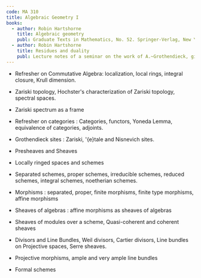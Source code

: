 ```yaml
---
code: MA 310
title: Algebraic Geometry I
books:
  - author: Robin Hartshorne
    title: Algebraic geometry
    publ: Graduate Texts in Mathematics, No. 52. Springer-Verlag, New York-Heidelberg, 1977
  - author: Robin Hartshorne
    title: Residues and duality
    publ: Lecture notes of a seminar on the work of A.~Grothendieck, given at Harvard 1963/64. With an appendix by P.~Deligne. Lecture Notes in Mathematics, No. 20 Springer-Verlag, Berlin-New York 1966
---
```


* Refresher on Commutative Algebra: localization, local rings,  integral closure, Krull dimension.

* Zariski topology, Hochster's characterization of Zariski topology, spectral spaces.

* Zariski spectrum as a frame

* Refresher on categories : Categories, functors, Yoneda Lemma, equivalence of categories, adjoints.

* Grothendieck sites : Zariski, \'{e}tale and Nisnevich sites.

* Presheaves and Sheaves

* Locally ringed spaces and schemes

* Separated schemes, proper schemes, irreducible schemes, reduced schemes, integral schemes, noetherian schemes.

* Morphisms : separated, proper, finite morphisms, finite type morphisms, affine morphisms

* Sheaves of algebras : affine morphisms as sheaves of algebras

* Sheaves of modules over a scheme, Quasi-coherent and coherent sheaves

* Divisors and Line Bundles, Weil divisors, Cartier divisors, Line bundles on Projective spaces, Serre sheaves.

* Projective morphisms, ample and very ample line bundles

* Formal schemes

